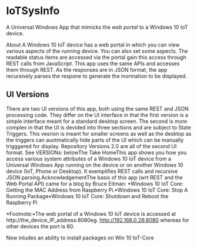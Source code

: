 # IoTSysInfo

A Universal Windows App that mimicks the *web portal* to a Windows 10 IoT device. 

About
A Windows 10 IoT device has a web portal in which you can view various aspects of the running device. You can also set some aspects. 
The readable status items are accessed via the portal gain this access through REST calls from JavaScript. 
This app uses the same APIs and accesses them through REST. 
As the responses are in JSON format, the app recursively parses the respone to generate the inormation to be displayed.

## UI Versions
There are two UI versions of this app, both using the same REST and JSON processing code. 
They differ on the UI interface in that the first version is a simple interface meant for a standard desktop screen. 
The second is more complex in that the UI is devided into three sections and are subject to State Triggers. 
This vesrion is meant for smaller screens as well as the desktop as the triggers can auotmatically hide parts of the UI which can be manually trigggered for display. Repository Versions 2.0 are all of the second UI format. See VERSIONs: belowThe Take HomeThis app shows you how you access various system attributes of a Windows 10 IoT device from a Universal Windows App running on the device or on another Windows 10 device (IoT, Phone or Desktop). It exemplifies REST calls and recursive JSON parsing.AcknowledgementThe basis of this app (wrt REST and the Web Portal API) came for a blog by Bruce Eitman: •Windows 10 IoT Core: Getting the MAC Address from Raspberry Pi.•Windows 10 IoT Core: Stop A Running Package•Windows 10 IoT Core: Shutdown and Reboot the Raspberry Pi

*Footnote:•The web portal of a Windows 10 IoT device is accessed at http://the_device_IP_address:8080eg. http://192.168.0.28:8080 whereas for other devices the port is 80.

Now inludes an ability to install packages on Win 10 IoT-Core

